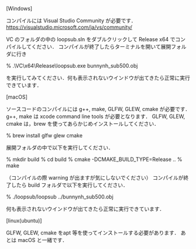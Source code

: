 [Windows]

コンパイルには Visual Studio Community が必要です．
https://visualstudio.microsoft.com/ja/vs/community/

VC のフォルダの中の loopsub.sln をダブルクリックして Release x64 でコンパイルしてください．
コンパイルが終了したらターミナルを開いて展開フォルダに行き

% .\VC\x64\Release\loopsub.exe bunnynh_sub500.obj

を実行してみてください．何も表示されないウインドウが出てきたら正常に実行できています．

[macOS]

ソースコードのコンパイルには g++, make, GLFW, GLEW, cmake が必要です．
g++, make は xcode command line tools が必要となります．
GLFW, GLEW, cmake は，brew を使ってあらかじめインストールしてください．

% brew install glfw glew cmake

展開フォルダの中で以下を実行してください．

% mkdir build
% cd build
% cmake -DCMAKE_BUILD_TYPE=Release ..
% make

（コンパイルの際 warning が出ますが気にしないでください）
コンパイルが終了したら build フォルダで以下を実行してください．

% ./loopsub/loopsub ../bunnynh_sub500.obj

何も表示されないウインドウが出てきたら正常に実行できています．

[linux(ubuntu)]

GLFW, GLEW, cmake をapt 等を使ってインストールする必要があります．
あとは macOS と一緒です．
